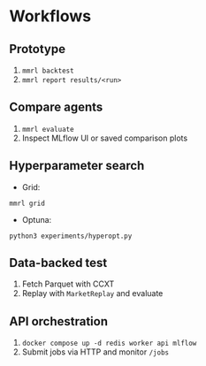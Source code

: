 # Workflows

## Prototype
1. `mmrl backtest`
2. `mmrl report results/<run>`

## Compare agents
1. `mmrl evaluate`
2. Inspect MLflow UI or saved comparison plots

## Hyperparameter search
- Grid:
```
mmrl grid
```
- Optuna:
```
python3 experiments/hyperopt.py
```

## Data-backed test
1. Fetch Parquet with CCXT
2. Replay with `MarketReplay` and evaluate

## API orchestration
1. `docker compose up -d redis worker api mlflow`
2. Submit jobs via HTTP and monitor `/jobs`